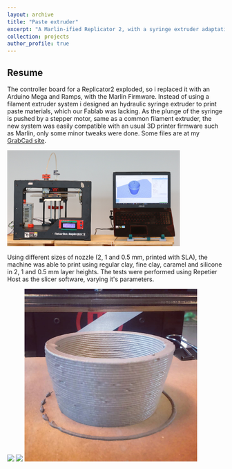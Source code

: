```yaml
---
layout: archive
title: "Paste extruder"
excerpt: "A Marlin-ified Replicator 2, with a syringe extruder adaptation for paste material"
collection: projects
author_profile: true
---
```


## Resume

The controller board for a Replicator2 exploded, so i replaced it with an Arduino Mega and Ramps, with the Marlin Firmware. Instead of using a filament extruder system i designed an hydraulic syringe extruder to print paste materials, which our Fablab was lacking. As the plunge of the syringe is pushed by a stepper motor, same as a common filament extruder, the new system was easily compatible with an usual 3D printer firmware such as Marlin, only some minor tweaks were done. Some files are at my [GrabCad site](https://grabcad.com/library/3d-printer-syringe-extruder-1).

<img src="/images/pastextruder.png" width="400">

Using different sizes of nozzle (2, 1 and 0.5 mm, printed with SLA), the machine was able to print using regular clay, fine clay, caramel and silicone in 2, 1 and 0.5 mm layer heights. The tests were performed using Repetier Host as the slicer software, varying it's parameters. 

<img src="/images/silicone.png" width="400">
<img src="/images/clay1.png" width="400">
<img src="/images/clay2.png" width="400">

